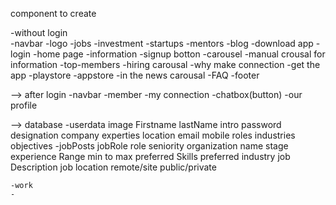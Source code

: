 component to create

-without login  
    -navbar
        -logo
        -jobs
        -investment
        -startups
        -mentors
        -blog
        -download app
        -login
    -home page
        -information 
        -signup botton
    -carousel
    -manual crousal for information 
    -top-members
    -hiring carousal
    -why make connection 
    -get the app
        -playstore 
        -appstore
    -in the news carousal
    -FAQ
    -footer

--> after login
    -navbar
        -member
        -my connection
        -chatbox(button)
        -our profile

--> database
    -userdata
        image
        Firstname
        lastName
        intro
        password
        designation
        company
        experties
        location
        email
        mobile
        roles 
        industries
        objectives
    -jobPosts
        jobRole
            role
            seniority
        organization
            name
            stage
        experience Range
            min to max
        preferred Skills
        preferred industry
        job Description
        job location
        remote/site
        public/private
        
    -work
    -
